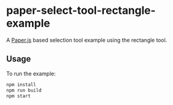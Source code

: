 # paper-select-tool-rectangle-example

A [Paper.js](http://paperjs.org/) based selection tool example using the rectangle tool.

Usage
-----

To run the example:

```bash
npm install
npm run build
npm start
```